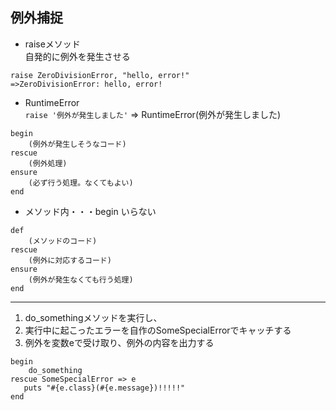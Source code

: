 ## 例外捕捉
- raiseメソッド  
自発的に例外を発生させる
```
raise ZeroDivisionError, "hello, error!"
=>ZeroDivisionError: hello, error!
```

- RuntimeError  
`raise '例外が発生しました'`
=> RuntimeError(例外が発生しました)

```
begin 
    (例外が発生しそうなコード)
rescue
    (例外処理)
ensure
    (必ず行う処理。なくてもよい)
end
```
- メソッド内・・・begin いらない
```
def
    (メソッドのコード)
rescue
    (例外に対応するコード)
ensure
    (例外が発生なくても行う処理)
end
```

---
1. do_somethingメソッドを実行し、
1. 実行中に起こったエラーを自作のSomeSpecialErrorでキャッチする
1. 例外を変数eで受け取り、例外の内容を出力する
```
begin
    do_something
rescue SomeSpecialError => e
   puts "#{e.class}(#{e.message})!!!!!"
end